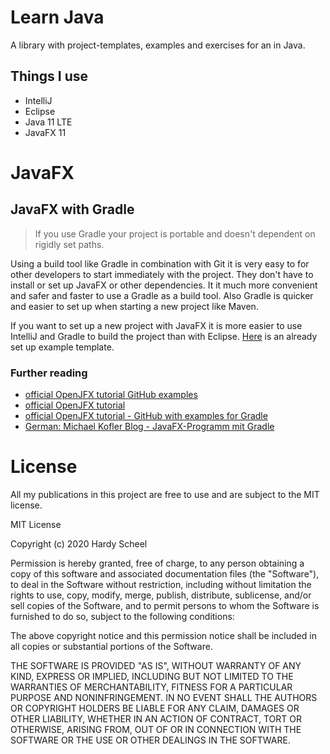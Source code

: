 # Learn Java

A library with project-templates, examples and exercises for an in Java.

## Things I use
- IntelliJ
- Eclipse
- Java 11 LTE
- JavaFX 11

# JavaFX

## JavaFX with Gradle

>If you use Gradle your project is portable and doesn't dependent on rigidly set paths.

Using a build tool like Gradle in combination with Git it is very easy to for other developers to start immediately with the project. They don't have to install or set up JavaFX or other dependencies. It it much more convenient and safer and faster to use a Gradle as a build tool. Also Gradle is quicker and easier to set up when starting a new project like Maven.

If you want to set up a new project with JavaFX it is more easier to use IntelliJ and Gradle to build the project than with Eclipse. [Here](/JavaFXGradleTemplate) is an already set up example template.

### Further reading

- [official OpenJFX tutorial GitHub examples](https://github.com/openjfx/samples)
- [official OpenJFX tutorial](https://openjfx.io/openjfx-docs/#maven)
- [official OpenJFX tutorial - GitHub with examples for Gradle](https://github.com/openjfx/samples/tree/master/IDE/IntelliJ/Modular/Gradle)
- [German: Michael Kofler Blog - JavaFX-Programm mit Gradle](https://kofler.info/javafx-programm-mit-gradle/)

# License

All my publications in this project are free to use and are subject to the MIT license.

MIT License

Copyright (c) 2020 Hardy Scheel

Permission is hereby granted, free of charge, to any person obtaining a copy of this software and associated documentation files (the "Software"), to deal in the Software without restriction, including without limitation the rights to use, copy, modify, merge, publish, distribute, sublicense, and/or sell copies of the Software, and to permit persons to whom the Software is furnished to do so, subject to the following conditions:

The above copyright notice and this permission notice shall be included in all copies or substantial portions of the Software.

THE SOFTWARE IS PROVIDED "AS IS", WITHOUT WARRANTY OF ANY KIND, EXPRESS OR IMPLIED, INCLUDING BUT NOT LIMITED TO THE WARRANTIES OF MERCHANTABILITY, FITNESS FOR A PARTICULAR PURPOSE AND NONINFRINGEMENT. IN NO EVENT SHALL THE AUTHORS OR COPYRIGHT HOLDERS BE LIABLE FOR ANY CLAIM, DAMAGES OR OTHER LIABILITY, WHETHER IN AN ACTION OF CONTRACT, TORT OR OTHERWISE, ARISING FROM, OUT OF OR IN CONNECTION WITH THE SOFTWARE OR THE USE OR OTHER DEALINGS IN THE SOFTWARE.